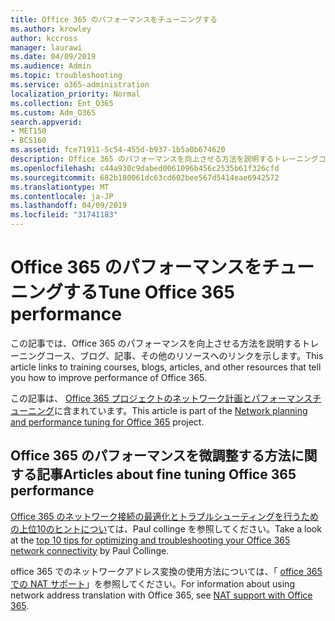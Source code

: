 ```yaml
---
title: Office 365 のパフォーマンスをチューニングする
ms.author: krowley
author: kccross
manager: laurawi
ms.date: 04/09/2019
ms.audience: Admin
ms.topic: troubleshooting
ms.service: o365-administration
localization_priority: Normal
ms.collection: Ent_O365
ms.custom: Adm_O365
search.appverid:
- MET150
- BCS160
ms.assetid: fce71911-5c54-455d-b937-1b5a0b674620
description: Office 365 のパフォーマンスを向上させる方法を説明するトレーニングコース、ブログ、記事、その他のリソースへのリンク。
ms.openlocfilehash: c44a930c9dabed0061096b456c2535b61f326cfd
ms.sourcegitcommit: 682b180061dc63cd602bee567d5414eae6942572
ms.translationtype: MT
ms.contentlocale: ja-JP
ms.lasthandoff: 04/09/2019
ms.locfileid: "31741183"
---
```

# <a name="tune-office-365-performance"></a><span data-ttu-id="3fdb7-103">Office 365 のパフォーマンスをチューニングする</span><span class="sxs-lookup"><span data-stu-id="3fdb7-103">Tune Office 365 performance</span></span>

<span data-ttu-id="3fdb7-104">この記事では、Office 365 のパフォーマンスを向上させる方法を説明するトレーニングコース、ブログ、記事、その他のリソースへのリンクを示します。</span><span class="sxs-lookup"><span data-stu-id="3fdb7-104">This article links to training courses, blogs, articles, and other resources that tell you how to improve performance of Office 365.</span></span>
  
<span data-ttu-id="3fdb7-105">この記事は、 [Office 365 プロジェクトのネットワーク計画とパフォーマンスチューニング](https://aka.ms/tune)に含まれています。</span><span class="sxs-lookup"><span data-stu-id="3fdb7-105">This article is part of the [Network planning and performance tuning for Office 365](https://aka.ms/tune) project.</span></span>
   
## <a name="articles-about-fine-tuning-office-365-performance"></a><span data-ttu-id="3fdb7-106">Office 365 のパフォーマンスを微調整する方法に関する記事</span><span class="sxs-lookup"><span data-stu-id="3fdb7-106">Articles about fine tuning Office 365 performance</span></span>

<span data-ttu-id="3fdb7-107">[Office 365 のネットワーク接続の最適化とトラブルシューティングを行うための上位10のヒントについ](https://blogs.technet.com/b/onthewire/archive/2014/06/18/top-10-tips-for-optimising-amp-troubleshooting-your-office-365-network-connectivity.aspx)ては、Paul collinge を参照してください。</span><span class="sxs-lookup"><span data-stu-id="3fdb7-107">Take a look at the [top 10 tips for optimizing and troubleshooting your Office 365 network connectivity](https://blogs.technet.com/b/onthewire/archive/2014/06/18/top-10-tips-for-optimising-amp-troubleshooting-your-office-365-network-connectivity.aspx) by Paul Collinge.</span></span> 
  
<span data-ttu-id="3fdb7-108">office 365 でのネットワークアドレス変換の使用方法については、「 [office 365 での NAT サポート](nat-support-with-office-365.md)」を参照してください。</span><span class="sxs-lookup"><span data-stu-id="3fdb7-108">For information about using network address translation with Office 365, see [NAT support with Office 365](nat-support-with-office-365.md).</span></span>
  

